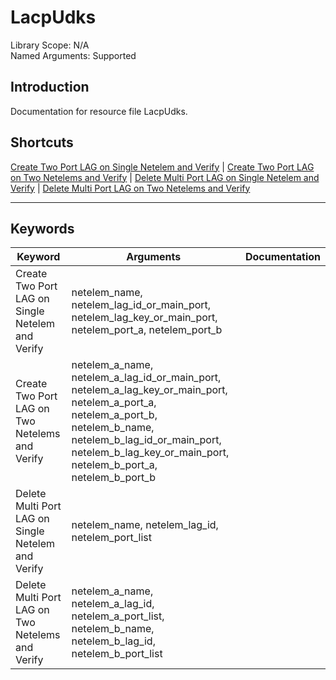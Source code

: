 # LacpUdks
Library Scope: N/A<br>
Named Arguments: Supported

## Introduction
Documentation for resource file LacpUdks.

## Shortcuts
[Create Two Port LAG on Single Netelem and Verify](#Create_Two_Port_LAG_on_Single_Netelem_and_Verify) | [Create Two Port LAG on Two Netelems and Verify](#Create_Two_Port_LAG_on_Two_Netelems_and_Verify) | [Delete Multi Port LAG on Single Netelem and Verify](#Delete_Multi_Port_LAG_on_Single_Netelem_and_Verify) | [Delete Multi Port LAG on Two Netelems and Verify](#Delete_Multi_Port_LAG_on_Two_Netelems_and_Verify)
***

## Keywords
| Keyword | Arguments | Documentation |
|---------|-----------|---------------|
| <a name="Create_Two_Port_LAG_on_Single_Netelem_and_Verify"></a>Create Two Port LAG on Single Netelem and Verify | netelem_name, netelem_lag_id_or_main_port, netelem_lag_key_or_main_port, netelem_port_a, netelem_port_b |  |
| <a name="Create_Two_Port_LAG_on_Two_Netelems_and_Verify"></a>Create Two Port LAG on Two Netelems and Verify | netelem_a_name, netelem_a_lag_id_or_main_port, netelem_a_lag_key_or_main_port, netelem_a_port_a, netelem_a_port_b, netelem_b_name, netelem_b_lag_id_or_main_port, netelem_b_lag_key_or_main_port, netelem_b_port_a, netelem_b_port_b |  |
| <a name="Delete_Multi_Port_LAG_on_Single_Netelem_and_Verify"></a>Delete Multi Port LAG on Single Netelem and Verify | netelem_name, netelem_lag_id, netelem_port_list |  |
| <a name="Delete_Multi_Port_LAG_on_Two_Netelems_and_Verify"></a>Delete Multi Port LAG on Two Netelems and Verify | netelem_a_name, netelem_a_lag_id, netelem_a_port_list, netelem_b_name, netelem_b_lag_id, netelem_b_port_list |  |
